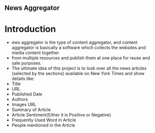 ## News Aggregator

# Introduction
* ews aggregator is the type of content aggregator, and content aggregator is basically a software which collects the websites and media content together 
* from multiple resources and publish them at one place for reuse and sale purposes. 
* The ultimate idea of this project is to look over all the news articles (selected by the sections) available on New York Times and show details like: 
* Title
* URL
* Published Date
* Authors
* Images URL
* Summary of Article
* Article Sentiment(Either it is Positive or Negative)
* Frequently Used Word in Article
* People mentioned in the Article
